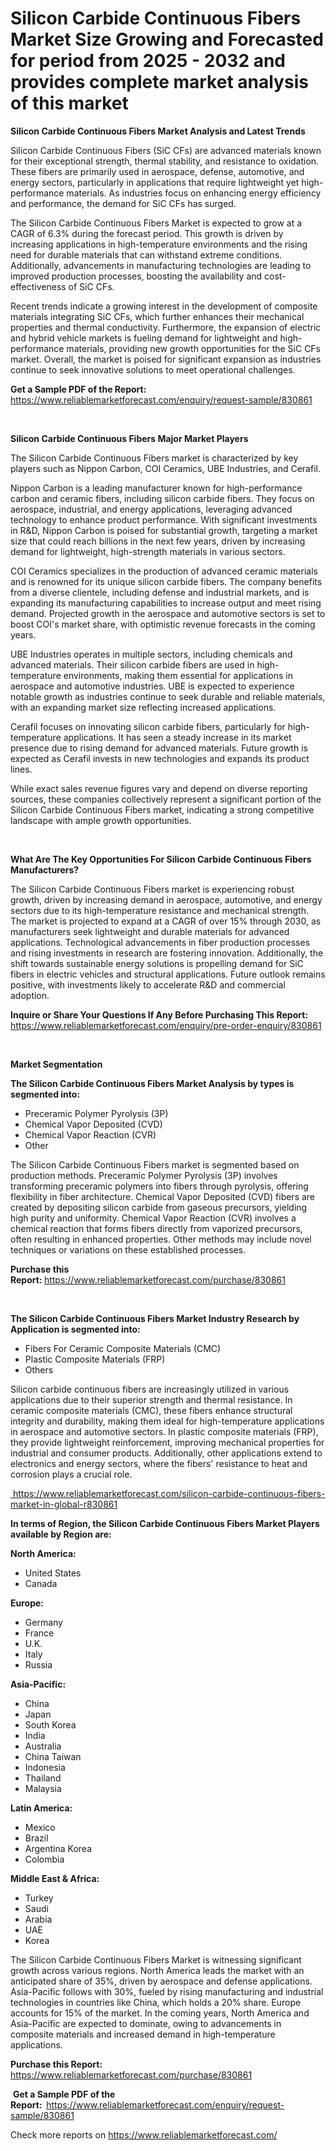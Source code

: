 <p><h1>Silicon Carbide Continuous Fibers Market Size Growing and Forecasted for period from 2025 - 2032 and provides complete market analysis of this market</h1></p><p><strong>Silicon Carbide Continuous Fibers Market Analysis and Latest Trends</strong></p>
<p><p>Silicon Carbide Continuous Fibers (SiC CFs) are advanced materials known for their exceptional strength, thermal stability, and resistance to oxidation. These fibers are primarily used in aerospace, defense, automotive, and energy sectors, particularly in applications that require lightweight yet high-performance materials. As industries focus on enhancing energy efficiency and performance, the demand for SiC CFs has surged.</p><p>The Silicon Carbide Continuous Fibers Market is expected to grow at a CAGR of 6.3% during the forecast period. This growth is driven by increasing applications in high-temperature environments and the rising need for durable materials that can withstand extreme conditions. Additionally, advancements in manufacturing technologies are leading to improved production processes, boosting the availability and cost-effectiveness of SiC CFs.</p><p>Recent trends indicate a growing interest in the development of composite materials integrating SiC CFs, which further enhances their mechanical properties and thermal conductivity. Furthermore, the expansion of electric and hybrid vehicle markets is fueling demand for lightweight and high-performance materials, providing new growth opportunities for the SiC CFs market. Overall, the market is poised for significant expansion as industries continue to seek innovative solutions to meet operational challenges.</p></p>
<p><strong>Get a Sample PDF of the Report:&nbsp;</strong> <a href="https://www.reliablemarketforecast.com/enquiry/request-sample/830861?utm_campaign=3225&utm_medium=2&utm_source=Github&utm_content=ia&utm_term=25032025&utm_id=silicon-carbide-continuous-fibers">https://www.reliablemarketforecast.com/enquiry/request-sample/830861</a></p>
<p>&nbsp;</p>
<p><strong>Silicon Carbide Continuous Fibers Major Market Players</strong></p>
<p><p>The Silicon Carbide Continuous Fibers market is characterized by key players such as Nippon Carbon, COI Ceramics, UBE Industries, and Cerafil. </p><p>Nippon Carbon is a leading manufacturer known for high-performance carbon and ceramic fibers, including silicon carbide fibers. They focus on aerospace, industrial, and energy applications, leveraging advanced technology to enhance product performance. With significant investments in R&D, Nippon Carbon is poised for substantial growth, targeting a market size that could reach billions in the next few years, driven by increasing demand for lightweight, high-strength materials in various sectors.</p><p>COI Ceramics specializes in the production of advanced ceramic materials and is renowned for its unique silicon carbide fibers. The company benefits from a diverse clientele, including defense and industrial markets, and is expanding its manufacturing capabilities to increase output and meet rising demand. Projected growth in the aerospace and automotive sectors is set to boost COI's market share, with optimistic revenue forecasts in the coming years.</p><p>UBE Industries operates in multiple sectors, including chemicals and advanced materials. Their silicon carbide fibers are used in high-temperature environments, making them essential for applications in aerospace and automotive industries. UBE is expected to experience notable growth as industries continue to seek durable and reliable materials, with an expanding market size reflecting increased applications.</p><p>Cerafil focuses on innovating silicon carbide fibers, particularly for high-temperature applications. It has seen a steady increase in its market presence due to rising demand for advanced materials. Future growth is expected as Cerafil invests in new technologies and expands its product lines.</p><p>While exact sales revenue figures vary and depend on diverse reporting sources, these companies collectively represent a significant portion of the Silicon Carbide Continuous Fibers market, indicating a strong competitive landscape with ample growth opportunities.</p></p>
<p>&nbsp;</p>
<p><strong>What Are The Key Opportunities For Silicon Carbide Continuous Fibers Manufacturers?</strong></p>
<p><p>The Silicon Carbide Continuous Fibers market is experiencing robust growth, driven by increasing demand in aerospace, automotive, and energy sectors due to its high-temperature resistance and mechanical strength. The market is projected to expand at a CAGR of over 15% through 2030, as manufacturers seek lightweight and durable materials for advanced applications. Technological advancements in fiber production processes and rising investments in research are fostering innovation. Additionally, the shift towards sustainable energy solutions is propelling demand for SiC fibers in electric vehicles and structural applications. Future outlook remains positive, with investments likely to accelerate R&D and commercial adoption.</p></p>
<p><strong>Inquire or Share Your Questions If Any Before Purchasing This Report:</strong> <a href="https://www.reliablemarketforecast.com/enquiry/pre-order-enquiry/830861?utm_campaign=3225&utm_medium=2&utm_source=Github&utm_content=ia&utm_term=25032025&utm_id=silicon-carbide-continuous-fibers">https://www.reliablemarketforecast.com/enquiry/pre-order-enquiry/830861</a></p>
<p>&nbsp;</p>
<p><strong>Market Segmentation</strong></p>
<p><strong>The Silicon Carbide Continuous Fibers Market Analysis by types is segmented into:</strong></p>
<p><ul><li>Preceramic Polymer Pyrolysis (3P)</li><li>Chemical Vapor Deposited (CVD)</li><li>Chemical Vapor Reaction (CVR)</li><li>Other</li></ul></p>
<p><p>The Silicon Carbide Continuous Fibers market is segmented based on production methods. Preceramic Polymer Pyrolysis (3P) involves transforming preceramic polymers into fibers through pyrolysis, offering flexibility in fiber architecture. Chemical Vapor Deposited (CVD) fibers are created by depositing silicon carbide from gaseous precursors, yielding high purity and uniformity. Chemical Vapor Reaction (CVR) involves a chemical reaction that forms fibers directly from vaporized precursors, often resulting in enhanced properties. Other methods may include novel techniques or variations on these established processes.</p></p>
<p><strong>Purchase this Report:&nbsp;</strong><a href="https://www.reliablemarketforecast.com/purchase/830861?utm_campaign=3225&utm_medium=2&utm_source=Github&utm_content=ia&utm_term=25032025&utm_id=silicon-carbide-continuous-fibers">https://www.reliablemarketforecast.com/purchase/830861</a></p>
<p>&nbsp;</p>
<p><strong>The Silicon Carbide Continuous Fibers Market Industry Research by Application is segmented into:</strong></p>
<p><ul><li>Fibers For Ceramic Composite Materials (CMC)</li><li>Plastic Composite Materials (FRP)</li><li>Others</li></ul></p>
<p><p>Silicon carbide continuous fibers are increasingly utilized in various applications due to their superior strength and thermal resistance. In ceramic composite materials (CMC), these fibers enhance structural integrity and durability, making them ideal for high-temperature applications in aerospace and automotive sectors. In plastic composite materials (FRP), they provide lightweight reinforcement, improving mechanical properties for industrial and consumer products. Additionally, other applications extend to electronics and energy sectors, where the fibers' resistance to heat and corrosion plays a crucial role.</p></p>
<p><a href="https://www.reliablemarketforecast.com/silicon-carbide-continuous-fibers-market-in-global-r830861?utm_campaign=3225&utm_medium=2&utm_source=Github&utm_content=ia&utm_term=25032025&utm_id=silicon-carbide-continuous-fibers">&nbsp;https://www.reliablemarketforecast.com/silicon-carbide-continuous-fibers-market-in-global-r830861</a></p>
<p><strong>In terms of Region, the Silicon Carbide Continuous Fibers Market Players available by Region are:</strong></p>
<p>
    <p> <strong> North America: </strong>
        <ul>
            <li>United States</li>
            <li>Canada</li>
        </ul>
        </p> 
    <p> <strong> Europe: </strong>
        <ul>
            <li>Germany</li>
            <li>France</li>
            <li>U.K.</li>
            <li>Italy</li>
            <li>Russia</li>
        </ul>
        </p> 
    <p> <strong> Asia-Pacific: </strong>
        <ul>
            <li>China</li>
            <li>Japan</li>
            <li>South Korea</li>
            <li>India</li>
            <li>Australia</li>
            <li>China Taiwan</li>
            <li>Indonesia</li>
            <li>Thailand</li>
            <li>Malaysia</li>
        </ul>
        </p> 
    <p> <strong> Latin America: </strong>
        <ul>
            <li>Mexico</li>
            <li>Brazil</li>
            <li>Argentina Korea</li>
            <li>Colombia</li>
        </ul>
        </p> 
    <p> <strong> Middle East & Africa: </strong>
        <ul>
            <li>Turkey</li>
            <li>Saudi</li>
            <li>Arabia</li>
            <li>UAE</li>
            <li>Korea</li>
        </ul>
    </p>
    </p>
<p><p>The Silicon Carbide Continuous Fibers Market is witnessing significant growth across various regions. North America leads the market with an anticipated share of 35%, driven by aerospace and defense applications. Asia-Pacific follows with 30%, fueled by rising manufacturing and industrial technologies in countries like China, which holds a 20% share. Europe accounts for 15% of the market. In the coming years, North America and Asia-Pacific are expected to dominate, owing to advancements in composite materials and increased demand in high-temperature applications.</p></p>
<p><strong>Purchase this Report: </strong><a href="https://www.reliablemarketforecast.com/purchase/830861?utm_campaign=3225&utm_medium=2&utm_source=Github&utm_content=ia&utm_term=25032025&utm_id=silicon-carbide-continuous-fibers">https://www.reliablemarketforecast.com/purchase/830861</a></p>
<p>&nbsp;<strong>Get a Sample PDF of the Report:&nbsp;&nbsp;</strong><a href="https://www.reliablemarketforecast.com/enquiry/request-sample/830861?utm_campaign=3225&utm_medium=2&utm_source=Github&utm_content=ia&utm_term=25032025&utm_id=silicon-carbide-continuous-fibers">https://www.reliablemarketforecast.com/enquiry/request-sample/830861</a></p>
<p><strong></strong></p>
<p>Check more reports on <a href="https://www.reliablemarketforecast.com/?utm_campaign=3225&utm_medium=2&utm_source=Github&utm_content=ia&utm_term=25032025&utm_id=silicon-carbide-continuous-fibers">https://www.reliablemarketforecast.com/</a></p>